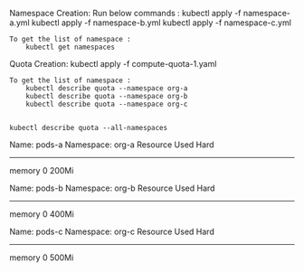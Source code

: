 Namespace Creation:
    Run below commands :
        kubectl apply -f namespace-a.yml
        kubectl apply -f namespace-b.yml
        kubectl apply -f namespace-c.yml
        
    To get the list of namespace :
        kubectl get namespaces  
        
Quota Creation:
    kubectl apply -f compute-quota-1.yaml
    
    To get the list of namespace :
        kubectl describe quota --namespace org-a
        kubectl describe quota --namespace org-b
        kubectl describe quota --namespace org-c
        
        
    kubectl describe quota --all-namespaces      
    
Name:       pods-a
Namespace:  org-a
Resource    Used  Hard
--------    ----  ----
memory      0     200Mi


Name:       pods-b
Namespace:  org-b
Resource    Used  Hard
--------    ----  ----
memory      0     400Mi


Name:       pods-c
Namespace:  org-c
Resource    Used  Hard
--------    ----  ----
memory      0     500Mi
